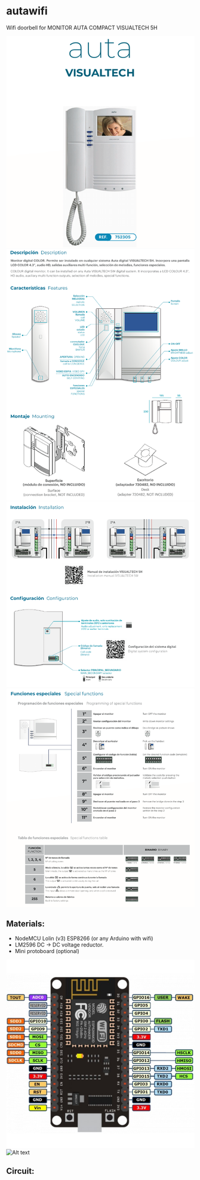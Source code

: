 # autawifi
Wifi doorbell for MONITOR AUTA COMPACT VISUALTECH 5H

![Alt text](images/1.png?raw=true)
![Alt text](images/2.png?raw=true)
![Alt text](images/3.png?raw=true)
![Alt text](images/4.png?raw=true)


## Materials:
- NodeMCU Lolin (v3) ESP8266 (or any Arduino with wifi)
- LM2596 DC -> DC voltage reductor.
- Mini protoboard (optional)

![Alt text](images/esp8266.jpg?raw=true)
![Alt text](images/lm2596jpg?raw=true)

## Circuit:
